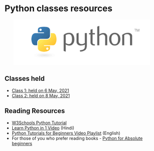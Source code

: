 # Python classes resources

<div align="center"><img src="python.png" height="150"/></div>

## Classes held

- [Class 1: held on 6 May, 2021](2021_05_06_PythonClass-1)
- [Class 2: held on 8 May, 2021](2021_05_08_PythonClass-2)

## Reading Resources

* [W3Schools Python Tutorial](https://www.w3schools.com/python/)
* [Learn Python in 1 Video](https://www.youtube.com/watch?v=qHJjMvHLJdg) (Hindi)
* [Python Tutorials for Beginners Video Playlist](https://www.youtube.com/watch?v=YYXdXT2l-Gg&list=PL-osiE80TeTskrapNbzXhwoFUiLCjGgY7) (English)
* For those of you who prefer reading books - [Python for Absolute beginners](https://drive.google.com/file/d/1_zCsrSLewaIHb0hQOnenexVLukbGw1xn/view?usp=sharing)
